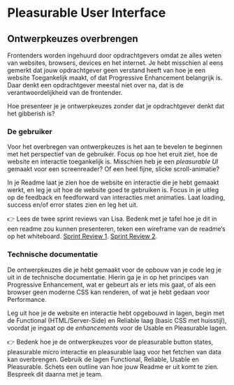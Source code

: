 # Pleasurable User Interface

## Ontwerpkeuzes overbrengen

Frontenders worden ingehuurd door opdrachtgevers omdat ze alles weten van websites, browsers, devices en het internet. Je hebt misschien al eens gemerkt dat jouw opdrachtgever geen verstand heeft van hoe je een website Toegankelijk maakt, of dat Progressive Enhancement belangrijk is. Daar denkt een opdrachtgever meestal niet over na, dat is de verantwoordelijkheid van de frontender.

Hoe presenteer je je ontwerpkeuzes zonder dat je opdrachtgever denkt dat het gibberish is?

### De gebruiker

Voor het overbregen van ontwerpkeuzes is het aan te bevelen te beginnen met het perspectief van de gebruiker. Focus op hoe het eruit ziet, hoe de website en interactie toegankelijk is. Misschien heb je een _pleasurable UI_ gemaakt voor een screenreader? Of een heel fijne, slicke scroll-animatie?

In je Readme laat je zien hoe de website en interactie die je hebt gemaakt werkt, en leg je uit hoe de website goed te gebruiken is. Focus in je uitleg op de feedback en feedforward van interacties met animaties. Laat loading, success en/of error states zien en leg het uit.

👉 Lees de twee sprint reviews van Lisa. Bedenk met je tafel hoe je dit in een readme zou kunnen presenteren, teken een wireframe van de readme’s op het whiteboard. [Sprint Review 1](https://github.com/users/lisagjh/projects/13/views/14?visibleFields=%5B%22Title%22%2C%22Status%22%2C%22Labels%22%2C133392529%2C133392554%2C%22Parent+issue%22%2C184698587%5D&pane=issue&itemId=111038260&issue=lisagjh%7Ci-love-web%7C261). [Sprint Review 2](https://github.com/users/lisagjh/projects/13/views/14?pane=issue&itemId=111743727&issue=lisagjh%7Ci-love-web%7C270).


<!--
👉 Bekijk met je team de case 'ons land' van Norday: https://norday.nl/en/cases/onsland/. Hoe hebben ze de website gepresenteerd en wat laten ze allemaal zien?
-->

### Technische documentatie

De ontwerpkeuzes die je hebt gemaakt voor de opbouw van je code leg je uit in de technische documentatie. Hierin ga je in op het principes van Progressive Enhancement, wat er gebeurt als er iets mis gaat, of als een browser geen moderne CSS kan renderen, of wat je hebt gedaan voor Performance.

Leg uit hoe je de website en interactie hebt opgebouwd in lagen, begin met de Functional (HTML/Server-Side) en Reliable laag (basic CSS met huisstijl), voordat je ingaat op de _enhancements_ voor de Usable en Pleasurable lagen.

👉 Bedenk hoe je de ontwerpkeuzes voor de pleasurable button states, pleasurable micro interactie en pleasurable laag voor het fetchen van data kan overbrengen. Gebruik de lagen Functional, Reliable, Usable en Pleasurable. Schets een outline van hoe jouw Readme er uit komt te zien. Bespreek dit daarna met je team. 

<!--
## Aanpak

Hoe schrijf je zoiets op? 
Hoe verantwoord je je ontwerp? 
Bronnen gebruiken? 

Nog even wat details aanpassen omdat dat beter is???
- Artikel user delight 
- UI principles van Joshua Porter gebruiken
- Disney principes toepassen en benoemen
- Easein Ease out Perceived performance
- ...


-->
